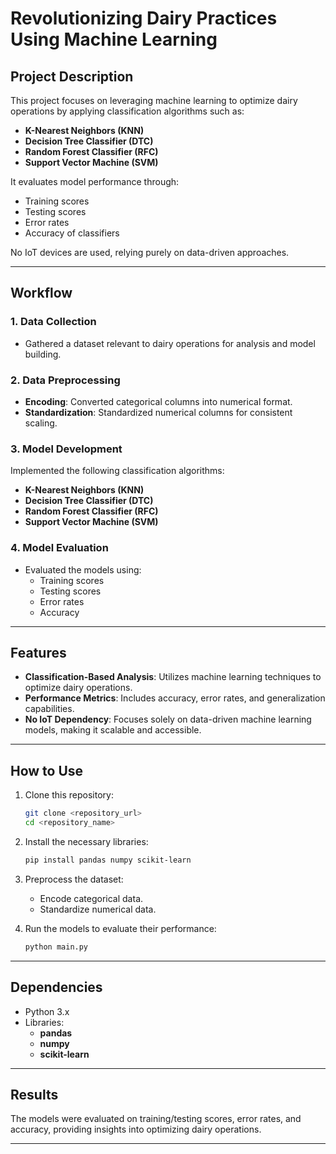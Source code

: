 
# **Revolutionizing Dairy Practices Using Machine Learning**  

## **Project Description**  
This project focuses on leveraging machine learning to optimize dairy operations by applying classification algorithms such as:  
- **K-Nearest Neighbors (KNN)**  
- **Decision Tree Classifier (DTC)**  
- **Random Forest Classifier (RFC)**   
- **Support Vector Machine (SVM)**  

It evaluates model performance through:  
- Training scores  
- Testing scores  
- Error rates  
- Accuracy of classifiers  

No IoT devices are used, relying purely on data-driven approaches.

---

## **Workflow**  

### 1. **Data Collection**  
- Gathered a dataset relevant to dairy operations for analysis and model building.  

### 2. **Data Preprocessing**  
- **Encoding**: Converted categorical columns into numerical format.  
- **Standardization**: Standardized numerical columns for consistent scaling.  

### 3. **Model Development**  
Implemented the following classification algorithms:  
- **K-Nearest Neighbors (KNN)**  
- **Decision Tree Classifier (DTC)**  
- **Random Forest Classifier (RFC)**   
- **Support Vector Machine (SVM)**  

### 4. **Model Evaluation**  
- Evaluated the models using:  
  - Training scores  
  - Testing scores  
  - Error rates  
  - Accuracy  

---

## **Features**  
- **Classification-Based Analysis**: Utilizes machine learning techniques to optimize dairy operations.  
- **Performance Metrics**: Includes accuracy, error rates, and generalization capabilities.  
- **No IoT Dependency**: Focuses solely on data-driven machine learning models, making it scalable and accessible.  

---

## **How to Use**  

1. Clone this repository:  
   ```bash
   git clone <repository_url>
   cd <repository_name>
   ```  

2. Install the necessary libraries:  
   ```bash
   pip install pandas numpy scikit-learn
   ```  

3. Preprocess the dataset:  
   - Encode categorical data.  
   - Standardize numerical data.  

4. Run the models to evaluate their performance:  
   ```bash
   python main.py
   ```  

---

## **Dependencies**  
- Python 3.x  
- Libraries:  
  - **pandas**  
  - **numpy**  
  - **scikit-learn**  

---

## **Results**  
The models were evaluated on training/testing scores, error rates, and accuracy, providing insights into optimizing dairy operations.  

---
